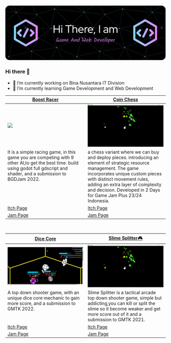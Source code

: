 ![image](https://github.com/JonathanWK1/JonathanWK1/blob/main/github-header-image%20(1).png)

### Hi there 👋
- 🔭 I’m currently working on Bina Nusantara IT Division
- 🌱 I’m currently learning Game Development and Web Development

<table width="100%">
  <thead>
    <tr>
      <th width="50%"><a href="https://xynonyx.itch.io/boost-racer">Boost Racer</a></th>
      <th width="50%"><a href="https://xynonyx.itch.io/coin-chess">Coin Chess</a></th>
    </tr>
  </thead>
  <tbody>
    <tr>
      <td><img src="https://github.com/JonathanWK1/JonathanWK1/blob/main/youtube-video-gif.gif"/></td>
      <td><img src="https://github.com/JonathanWK1/JonathanWK1/blob/main/2023-10-03%2010-03-33.gif"/></td>
    </tr>
    <tr>
      <td valign="text-top">It is a simple racing game, in this game you are competing with 9 other AI,to get the best time. build using godot full gdscript and shader, and a submission to BGDJam 2022. </td>
      <td valign="text-top">a chess variant where we can buy and deploy pieces. introducing an element of strategic resource management. The game incorporates unique custom pieces with distinct movement rules, adding an extra layer of complexity and decision. Developed in 2 Days for Game Jam Plus 23/24 Indonesia.</td>
    </tr>
    <tr>
      <td><a href="https://xynonyx.itch.io/boost-racer">Itch Page</td>
      <td><a href="https://xynonyx.itch.io/coin-chess">Itch Page</td>      
    </tr>
    <tr>
      <td><a href="https://itch.io/jam/bgdjam-2022/rate/1758861">Jam Page</a></td>
      <td><a href="https://itch.io/jam/gamejamplus-2324-indonesia/rate/2339677">Jam Page</td>
    </tr>
  </tbody>
</table>

<br>

<table width="100%">
  <thead>
    <tr>
      <th width="50%"><a href="https://uttsada-jason.itch.io/dice-core">Dice Core</a></th>
      <th width="50%"><a href="https://uttsada-jason.itch.io/slime-splitter">Slime Splitter🎮</a></th>
    </tr>
  </thead>
  <tbody>
    <tr>
      <td><img src="https://github.com/JonathanWK1/JonathanWK1/blob/main/image.png"/></td>
      <td><img src="https://github.com/JonathanWK1/JonathanWK1/blob/main/2023-10-03%2010-03-33.gif"/></td>
    </tr>
    <tr>
      <td valign="text-top">A top down shooter game, with an unique dice core mechanic to gain more score, and a submission to GMTK 2022.</td>
      <td valign="text-top"">Slime Splitter is a tactical arcade top down shooter game, simple but addicting,you can kill or split the slime so it become weaker and get more score out of it and a submission to GMTK 2021.</td>
    </tr>
    <tr>
      <td><a href="https://uttsada-jason.itch.io/dice-core">Itch Page</td>
      <td><a href="https://uttsada-jason.itch.io/slime-splitter">Itch Page</td>
    </tr>
    <tr>
      <td><a href="https://itch.io/jam/gmtk-jam-2022/rate/1624700">Jam Page</td>
      <td><a href="https://itch.io/jam/gmtk-2021/rate/1086277">Jam Page</a></td>
    </tr>
  </tbody>
</table>
